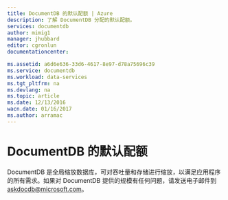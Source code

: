 ```yaml
---
title: DocumentDB 的默认配额 | Azure
description: 了解 DocumentDB 分配的默认配额。
services: documentdb
author: mimig1
manager: jhubbard
editor: cgronlun
documentationcenter: 

ms.assetid: a6d6e636-33d6-4617-8e97-d78a75696c39
ms.service: documentdb
ms.workload: data-services
ms.tgt_pltfrm: na
ms.devlang: na
ms.topic: article
ms.date: 12/13/2016
wacn.date: 01/16/2017
ms.author: arramac
---
```


# DocumentDB 的默认配额

DocumentDB 是全局缩放数据库，可对吞吐量和存储进行缩放，以满足应用程序的所有需求。如果对 DocumentDB 提供的规模有任何问题，请发送电子邮件到 askdocdb@microsoft.com。

<!---HONumber=Mooncake_0109_2017-->